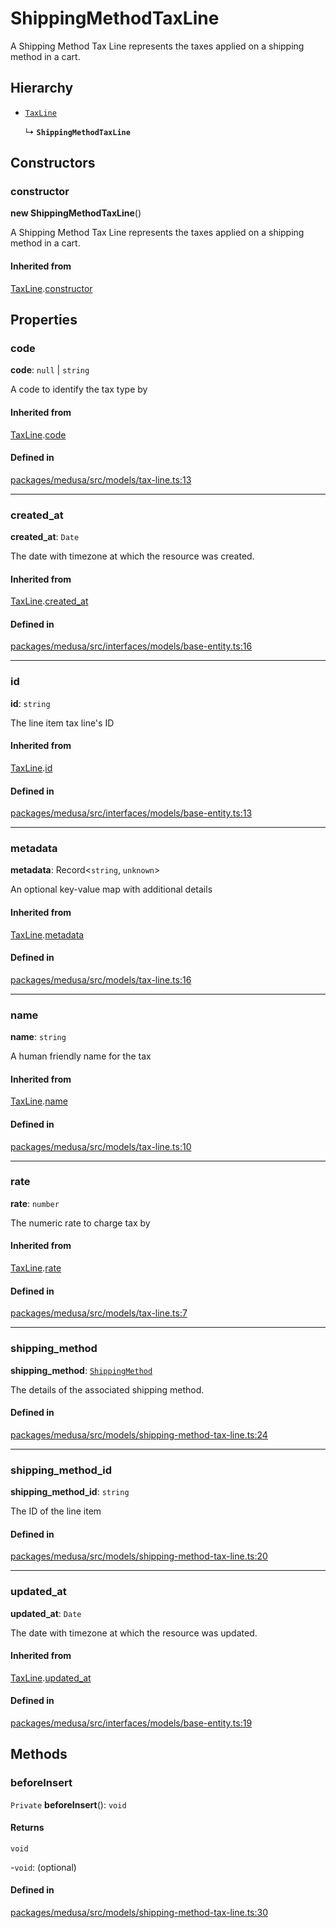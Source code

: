# ShippingMethodTaxLine

A Shipping Method Tax Line represents the taxes applied on a shipping method in a cart.

## Hierarchy

- [`TaxLine`](TaxLine.md)

  ↳ **`ShippingMethodTaxLine`**

## Constructors

### constructor

**new ShippingMethodTaxLine**()

A Shipping Method Tax Line represents the taxes applied on a shipping method in a cart.

#### Inherited from

[TaxLine](TaxLine.md).[constructor](TaxLine.md#constructor)

## Properties

### code

 **code**: ``null`` \| `string`

A code to identify the tax type by

#### Inherited from

[TaxLine](TaxLine.md).[code](TaxLine.md#code)

#### Defined in

[packages/medusa/src/models/tax-line.ts:13](https://github.com/medusajs/medusa/blob/e39010127/packages/medusa/src/models/tax-line.ts#L13)

___

### created\_at

 **created\_at**: `Date`

The date with timezone at which the resource was created.

#### Inherited from

[TaxLine](TaxLine.md).[created_at](TaxLine.md#created_at)

#### Defined in

[packages/medusa/src/interfaces/models/base-entity.ts:16](https://github.com/medusajs/medusa/blob/e39010127/packages/medusa/src/interfaces/models/base-entity.ts#L16)

___

### id

 **id**: `string`

The line item tax line's ID

#### Inherited from

[TaxLine](TaxLine.md).[id](TaxLine.md#id)

#### Defined in

[packages/medusa/src/interfaces/models/base-entity.ts:13](https://github.com/medusajs/medusa/blob/e39010127/packages/medusa/src/interfaces/models/base-entity.ts#L13)

___

### metadata

 **metadata**: Record<`string`, `unknown`\>

An optional key-value map with additional details

#### Inherited from

[TaxLine](TaxLine.md).[metadata](TaxLine.md#metadata)

#### Defined in

[packages/medusa/src/models/tax-line.ts:16](https://github.com/medusajs/medusa/blob/e39010127/packages/medusa/src/models/tax-line.ts#L16)

___

### name

 **name**: `string`

A human friendly name for the tax

#### Inherited from

[TaxLine](TaxLine.md).[name](TaxLine.md#name)

#### Defined in

[packages/medusa/src/models/tax-line.ts:10](https://github.com/medusajs/medusa/blob/e39010127/packages/medusa/src/models/tax-line.ts#L10)

___

### rate

 **rate**: `number`

The numeric rate to charge tax by

#### Inherited from

[TaxLine](TaxLine.md).[rate](TaxLine.md#rate)

#### Defined in

[packages/medusa/src/models/tax-line.ts:7](https://github.com/medusajs/medusa/blob/e39010127/packages/medusa/src/models/tax-line.ts#L7)

___

### shipping\_method

 **shipping\_method**: [`ShippingMethod`](ShippingMethod.md)

The details of the associated shipping method.

#### Defined in

[packages/medusa/src/models/shipping-method-tax-line.ts:24](https://github.com/medusajs/medusa/blob/e39010127/packages/medusa/src/models/shipping-method-tax-line.ts#L24)

___

### shipping\_method\_id

 **shipping\_method\_id**: `string`

The ID of the line item

#### Defined in

[packages/medusa/src/models/shipping-method-tax-line.ts:20](https://github.com/medusajs/medusa/blob/e39010127/packages/medusa/src/models/shipping-method-tax-line.ts#L20)

___

### updated\_at

 **updated\_at**: `Date`

The date with timezone at which the resource was updated.

#### Inherited from

[TaxLine](TaxLine.md).[updated_at](TaxLine.md#updated_at)

#### Defined in

[packages/medusa/src/interfaces/models/base-entity.ts:19](https://github.com/medusajs/medusa/blob/e39010127/packages/medusa/src/interfaces/models/base-entity.ts#L19)

## Methods

### beforeInsert

`Private` **beforeInsert**(): `void`

#### Returns

`void`

-`void`: (optional) 

#### Defined in

[packages/medusa/src/models/shipping-method-tax-line.ts:30](https://github.com/medusajs/medusa/blob/e39010127/packages/medusa/src/models/shipping-method-tax-line.ts#L30)
